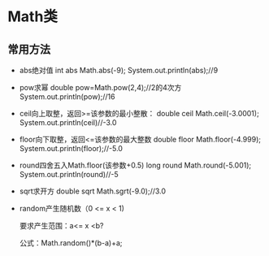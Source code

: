 #  Math类

##  常用方法

- abs绝对值
  int abs Math.abs(-9);
  System.out.println(abs);//9

- pow求幂
  double pow=Math.pow(2,4);//2的4次方
  System.out.println(pow);//16

- ceil向上取整，返回>=该参数的最小整散：
  double ceil Math.ceil(-3.0001);
  System.out.println(ceil)//-3.0

- floor向下取整，返回<=该参数的最大整数
  double floor Math.floor(-4.999);
  System.out.println(floor);//-5.0

- round四舍五入Math.floor(该参数+0.5)
  long round Math.round(-5.001);
  System.out.println(round)//-5

- sqrt求开方
  double sqrt Math.sgrt(-9.0);//3.0

- random产生随机数（0 <= x < 1)

  要求产生范围：a<= x <b?

  公式：Math.random()*(b-a)+a;